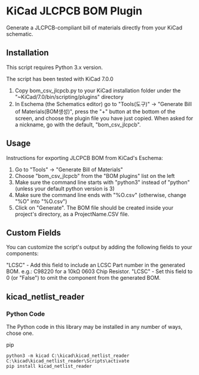 # KiCad JLCPCB BOM Plugin

Generate a JLCPCB-compliant bill of materials directly from your KiCad schematic.

## Installation
This script requires Python 3.x version.

The script has been tested with KiCad 7.0.0

1. Copy bom_csv_jlcpcb.py to your KiCad installation folder under the "~KiCad/7.0/bin/scripting/plugins" directory
2. In Eschema (the Schematics editor) go to "Tools(도구)" -> "Generate Bill of Materials(BOM생성)", press the "+" button at the bottom of the screen, and choose the plugin file you have just copied. When asked for a nickname, go with the default, "bom_csv_jlcpcb".

## Usage
Instructions for exporting JLCPCB BOM from KiCad's Eschema:

1. Go to "Tools" -> "Generate Bill of Materials"
2. Choose "bom_csv_jlcpcb" from the "BOM plugins" list on the left
3. Make sure the command line starts with "python3" instead of "python" (unless your default python version is 3)
4. Make sure the command line ends with "%O.csv" (otherwise, change "%O" into "%O.csv")
5. Click on "Generate". The BOM file should be created inside your project's directory, as a ProjectName.CSV file.

## Custom Fields
You can customize the script's output by adding the following fields to your components:

"LCSC" - Add this field to include an LCSC Part number in the generated BOM. e.g.: C98220 for a 10kΩ 0603 Chip Resistor.
"LCSC" - Set this field to 0 (or "False") to omit the component from the generated BOM.

## kicad_netlist_reader
### Python Code  
The Python code in this library may be installed in any number of ways, chose one.  

pip  
```
python3 -m kicad C:\kicad\kicad_netlist_reader   
C:\kicad\kicad_netlist_reader\Scripts\activate  
pip install kicad_netlist_reader  
```
